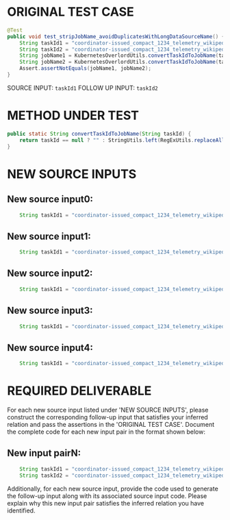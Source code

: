# ORIGINAL TEST CASE
```java
@Test
public void test_stripJobName_avoidDuplicatesWithLongDataSourceName() {
    String taskId1 = "coordinator-issued_compact_1234_telemetry_wikipedia_geteditfailuresinnorthamerica_agg_summ_116_pcgkebcl_2023-07-19T16:53:11.416Z";
    String taskId2 = "coordinator-issued_compact_1234_telemetry_wikipedia_geteditfailuresinnorthamerica_agg_summ_117_pcgkebcl_2023-07-19T16:53:11.416Z";
    String jobName1 = KubernetesOverlordUtils.convertTaskIdToJobName(taskId1);
    String jobName2 = KubernetesOverlordUtils.convertTaskIdToJobName(taskId2);
    Assert.assertNotEquals(jobName1, jobName2);
}

```
SOURCE INPUT: `taskId1`
FOLLOW UP INPUT: `taskId2`


# METHOD UNDER TEST
```java
public static String convertTaskIdToJobName(String taskId) {
    return taskId == null ? "" : StringUtils.left(RegExUtils.replaceAll(taskId, K8S_TASK_ID_PATTERN, "").toLowerCase(Locale.ENGLISH), 30) + "-" + Hashing.murmur3_128().hashString(taskId, StandardCharsets.UTF_8);
}

```


# NEW SOURCE INPUTS
## New source input0:
```java
    String taskId1 = "coordinator-issued_compact_1234_telemetry_wikipedia_geteditfailuresinnorthamerica_agg_summ_116_pcgkebcl_2023-07-19T16:53:11.416Z";
```

## New source input1:
```java
    String taskId1 = "coordinator-issued_compact_1234_telemetry_wikipedia_geteditfailuresinnorthamerica_agg_summ_117_pcgkebcl_2023-07-19T16:53:11.416Z";
```

## New source input2:
```java
    String taskId1 = "coordinator-issued_compact_1234_telemetry_wikipedia_geteditfailuresinnorthamerica_agg_summ_118_pcgkebcl_2023-07-19T16:53:11.416Z";
```

## New source input3:
```java
    String taskId1 = "coordinator-issued_compact_1234_telemetry_wikipedia_geteditfailuresinnorthamerica_agg_summ_119_pcgkebcl_2023-07-19T16:53:11.416Z";
```

## New source input4:
```java
    String taskId1 = "coordinator-issued_compact_1234_telemetry_wikipedia_geteditfailuresinnorthamerica_agg_summ_120_pcgkebcl_2023-07-19T16:53:11.416Z";
```



# REQUIRED DELIVERABLE
For each new source input listed under 'NEW SOURCE INPUTS', please construct the corresponding follow-up input that satisfies your inferred relation and pass the assertions in the 'ORIGINAL TEST CASE'. Document the complete code for each new input pair in the format shown below:
## New input pairN:
```java
    String taskId1 = "coordinator-issued_compact_1234_telemetry_wikipedia_geteditfailuresinnorthamerica_agg_summ_116_pcgkebcl_2023-07-19T16:53:11.416Z";
    String taskId2 = "coordinator-issued_compact_1234_telemetry_wikipedia_geteditfailuresinnorthamerica_agg_summ_117_pcgkebcl_2023-07-19T16:53:11.416Z";
```

Additionally, for each new source input, provide the code used to generate the follow-up input along with its associated source input code. Please explain why this new input pair satisfies the inferred relation you have identified.